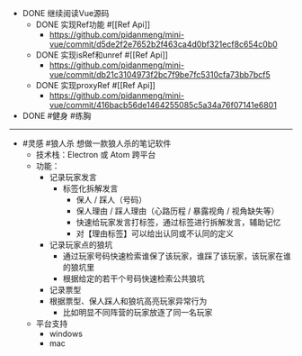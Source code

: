 - DONE 继续阅读Vue源码
	- DONE 实现Ref功能 #[[Ref Api]]
		- https://github.com/pidanmeng/mini-vue/commit/d5de2f2e7652b2f463ca4d0bf321ecf8c654c0b0
	- DONE 实现isRef和unref #[[Ref Api]]
		- https://github.com/pidanmeng/mini-vue/commit/db21c3104973f2bc7f9be7fc5310cfa73bb7bcf5
	- DONE 实现proxyRef #[[Ref Api]]
		- https://github.com/pidanmeng/mini-vue/commit/416bacb56de1464255085c5a34a76f07141e6801
- DONE #健身 #练胸
- ---
- #灵感 #狼人杀 想做一款狼人杀的笔记软件
	- 技术栈：Electron 或 Atom 跨平台
	- 功能：
		- 记录玩家发言
			- 标签化拆解发言
				- 保人 / 踩人（号码）
				- 保人理由 / 踩人理由（心路历程 / 暴露视角 / 视角缺失等）
				- 快速给玩家发言打标签，通过标签进行拆解发言，辅助记忆
				- 对【理由标签】可以给出认同或不认同的定义
		- 记录玩家点的狼坑
			- 通过玩家号码快速检索谁保了该玩家，谁踩了该玩家，该玩家在谁的狼坑里
			- 根据给定的若干个号码快速检索公共狼坑
		- 记录票型
		- 根据票型、保人踩人和狼坑高亮玩家异常行为
			- 比如明显不同阵营的玩家放逐了同一名玩家
	- 平台支持
		- windows
		- mac